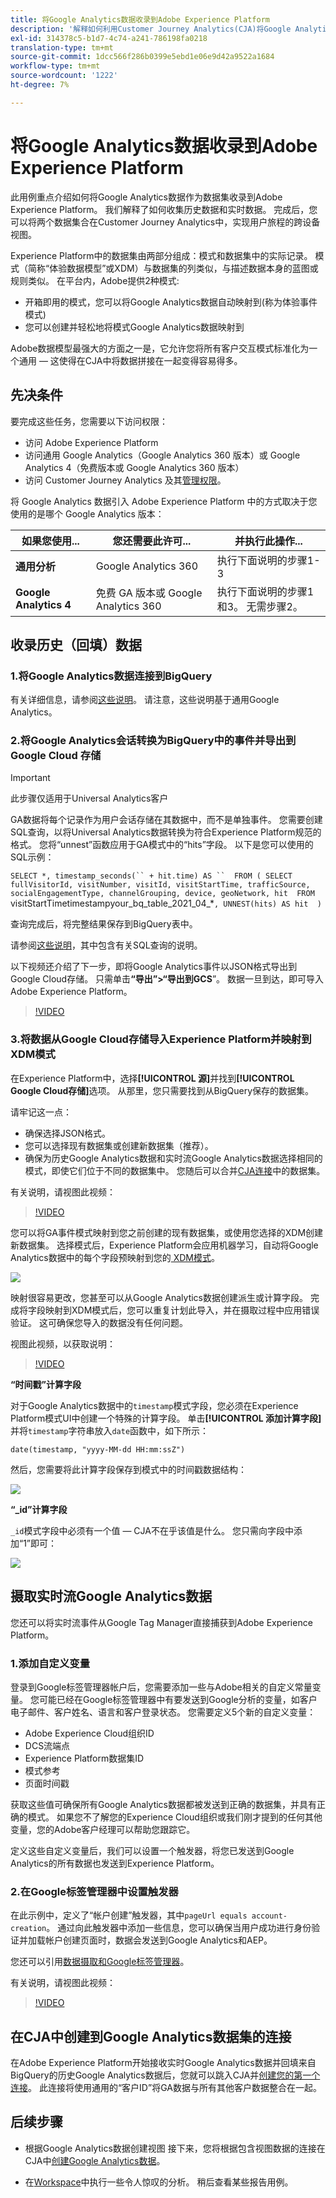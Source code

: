 ```yaml
---
title: 将Google Analytics数据收录到Adobe Experience Platform
description: '解释如何利用Customer Journey Analytics(CJA)将Google Analytics和火库数据引入Adobe Experience Platform。 '
exl-id: 314378c5-b1d7-4c74-a241-786198fa0218
translation-type: tm+mt
source-git-commit: 1dcc566f286b0399e5ebd1e06e9d42a9522a1684
workflow-type: tm+mt
source-wordcount: '1222'
ht-degree: 7%

---
```



# 将Google Analytics数据收录到Adobe Experience Platform

此用例重点介绍如何将Google Analytics数据作为数据集收录到Adobe Experience Platform。 我们解释了如何收集历史数据和实时数据。 完成后，您可以将两个数据集合在Customer Journey Analytics中，实现用户旅程的跨设备视图。

Experience Platform中的数据集由两部分组成：模式和数据集中的实际记录。 模式（简称“体验数据模型”或XDM）与数据集的列类似，与描述数据本身的蓝图或规则类似。 在平台内，Adobe提供2种模式:

* 开箱即用的模式，您可以将Google Analytics数据自动映射到(称为体验事件模式)
* 您可以创建并轻松地将模式Google Analytics数据映射到

Adobe数据模型最强大的方面之一是，它允许您将所有客户交互模式标准化为一个通用 — 这使得在CJA中将数据拼接在一起变得容易得多。

## 先决条件

要完成这些任务，您需要以下访问权限：

* 访问 Adobe Experience Platform
* 访问通用 Google Analytics（Google Analytics 360 版本）或 Google Analytics 4（免费版本或 Google Analytics 360 版本）
* 访问 Customer Journey Analytics 及其[管理权限](https://experienceleague.adobe.com/docs/analytics-platform/using/cja-overview/cja-overview.html?lang=zh-Hans#admin-access-permissions)。

将 Google Analytics 数据引入 Adobe Experience Platform 中的方式取决于您使用的是哪个 Google Analytics 版本：

| 如果您使用... | 您还需要此许可... | 并执行此操作... |
| --- | --- | --- |
| **通用分析** | Google Analytics 360 | 执行下面说明的步骤1-3 |
| **Google Analytics 4** | 免费 GA 版本或 Google Analytics 360 | 执行下面说明的步骤1和3。 无需步骤2。 |

## 收录历史（回填）数据

### 1.将Google Analytics数据连接到BigQuery

有关详细信息，请参阅[这些说明](https://support.google.com/analytics/answer/3416092?hl=en)。 请注意，这些说明基于通用Google Analytics。

### 2.将Google Analytics会话转换为BigQuery中的事件并导出到Google Cloud 存储

>[!IMPORTANT]
>
>此步骤仅适用于Universal Analytics客户

GA数据将每个记录作为用户会话存储在其数据中，而不是单独事件。 您需要创建SQL查询，以将Universal Analytics数据转换为符合Experience Platform规范的格式。 您将“unnest”函数应用于GA模式中的“hits”字段。 以下是您可以使用的SQL示例：

`SELECT
*,
timestamp_seconds(`` + hit.time) AS `` 
FROM
(
SELECT
fullVisitorId,
visitNumber,
visitId,
visitStartTime,
trafficSource,
socialEngagementType,
channelGrouping,
device,
geoNetwork,
hit 
FROM
`visitStartTimetimestampyour_bq_table_2021_04_*`,
UNNEST(hits) AS hit 
)`

查询完成后，将完整结果保存到BigQuery表中。

请参阅[这些说明](https://support.google.com/analytics/answer/7029846?hl=en&amp;ref_topic=9359001#zippy=%2Cold-export-schema%2Cuse-this-script-to-migrate-existing-bigquery-datasets-from-the-old-export-schema-to-the-new-one%2Cscript-migration-scriptsql)，其中包含有关SQL查询的说明。

以下视频还介绍了下一步，即将Google Analytics事件以JSON格式导出到Google Cloud存储。 只需单击&#x200B;**“导出”>“导出到GCS**”。 数据一旦到达，即可导入Adobe Experience Platform。

>[!VIDEO](https://video.tv.adobe.com/v/332634)

### 3.将数据从Google Cloud存储导入Experience Platform并映射到XDM模式

在Experience Platform中，选择&#x200B;**[!UICONTROL 源]**&#x200B;并找到&#x200B;**[!UICONTROL Google Cloud存储]**&#x200B;选项。 从那里，您只需要找到从BigQuery保存的数据集。

请牢记这一点：

* 确保选择JSON格式。
* 您可以选择现有数据集或创建新数据集（推荐）。
* 确保为历史Google Analytics数据和实时流Google Analytics数据选择相同的模式，即使它们位于不同的数据集中。 您随后可以合并[CJA连接](/help/connections/combined-dataset.md)中的数据集。

有关说明，请视图此视频：

>[!VIDEO](https://video.tv.adobe.com/v/332676)

您可以将GA事件模式映射到您之前创建的现有数据集，或使用您选择的XDM创建新数据集。 选择模式后，Experience Platform会应用机器学习，自动将Google Analytics数据中的每个字段预映射到您的[ XDM模式](https://experienceleague.adobe.com/docs/experience-platform/xdm/home.html?lang=en#ui)。

![](assets/schema-map.png)

映射很容易更改，您甚至可以从Google Analytics数据创建派生或计算字段。 完成将字段映射到XDM模式后，您可以重复计划此导入，并在摄取过程中应用错误验证。 这可确保您导入的数据没有任何问题。

视图此视频，以获取说明：

>[!VIDEO](https://video.tv.adobe.com/v/332641)

**“时间戳”计算字段**

对于Google Analytics数据中的`timestamp`模式字段，您必须在Experience Platform模式UI中创建一个特殊的计算字段。 单击&#x200B;**[!UICONTROL 添加计算字段]**&#x200B;并将`timestamp`字符串放入`date`函数中，如下所示：

`date(timestamp, "yyyy-MM-dd HH:mm:ssZ")`

然后，您需要将此计算字段保存到模式中的时间戳数据结构：

![](assets/timestamp.png)

**“_id”计算字段**

`_id`模式字段中必须有一个值 — CJA不在乎该值是什么。 您只需向字段中添加“1”即可：

![](assets/_id.png)

## 摄取实时流Google Analytics数据

您还可以将实时流事件从Google Tag Manager直接捕获到Adobe Experience Platform。

### 1.添加自定义变量

登录到Google标签管理器帐户后，您需要添加一些与Adobe相关的自定义常量变量。 您可能已经在Google标签管理器中有要发送到Google分析的变量，如客户电子邮件、客户姓名、语言和客户登录状态。 您需要定义5个新的自定义变量：

* Adobe Experience Cloud组织ID
* DCS流端点
* Experience Platform数据集ID
* 模式参考
* 页面时间戳

获取这些值可确保所有Google Analytics数据都被发送到正确的数据集，并具有正确的模式。 如果您不了解您的Experience Cloud组织或我们刚才提到的任何其他变量，您的Adobe客户经理可以帮助您跟踪它。

定义这些自定义变量后，我们可以设置一个触发器，将您已发送到Google Analytics的所有数据也发送到Experience Platform。

### 2.在Google标签管理器中设置触发器

在此示例中，定义了“帐户创建”触发器，其中`pageUrl equals account-creation`。 通过向此触发器中添加一些信息，您可以确保当用户成功进行身份验证并加载帐户创建页面时，数据会发送到Google Analytics和AEP。

您还可以引用[数据摄取和Google标签管理器](https://experienceleague.adobe.com/docs/platform-learn/comprehensive-technical-tutorial/module9/data-ingestion-using-google-tag-manager-and-google-analytics.html?lang=en#module9)。

有关说明，请视图此视频：

>[!VIDEO](https://video.tv.adobe.com/v/332668)

## 在CJA中创建到Google Analytics数据集的连接

在Adobe Experience Platform开始接收实时Google Analytics数据并回填来自BigQuery的历史Google Analytics数据后，您就可以跳入CJA并[创建您的第一个连接](/help/connections/create-connection.md)。 此连接将使用通用的“客户ID”将GA数据与所有其他客户数据整合在一起。

## 后续步骤

* 根据Google Analytics数据创建视图
接下来，您将根据包含视图数据的连接在CJA中[创建Google Analytics数据](https://experienceleague.adobe.com/docs/analytics-platform/using/cja-dataviews/create-dataview.html?lang=en#cja-dataviews)。

* 在[Workspace](https://experienceleague.adobe.com/docs/analytics-platform/using/cja-workspace/home.html?lang=en#cja-workspace)中执行一些令人惊叹的分析。 稍后查看某些报告用例。